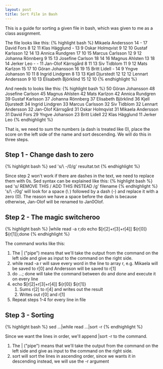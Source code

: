 ```yaml
---
layout: post
title: Sort File in Bash
---
```

This is a guide for sorting a given file in bash, which was given to me as a class assignment.

The file looks like this:
{% highlight bash %}
Mikaela Andersson       14   -  17 
David Fors               8  12  11 
Klas Hägglund            -  13   9 
Oskar Holmqvist          9  12  10 
Gustaf Karlsson         12  14  13 
Annica Rundgren         17  10  15 
Marcus Carlsson         12   9  12 
Johanna Rönnberg         9  15  13 
Josefine Carlson        18  14  16 
Magnus Ahlsten          13  18  14 
Jerker Leo               -   -  11 
Jan-Olof Kärrsgård       8  11  13 
Siv Tidblom             11   9  12 
Mats Karlzon            15  17  10 
Göran Johansson         16  19  15 
Britt Lidell             -  14   9 
Yngve Johanson          10  11   8 
Ingrid Lindgren          8  13  13 
Kjell Djurstedt         12  12  12 
Lennart Andersson        9  10  13 
Elisabeth Björklind     15  12  10 
{% endhighlight %}

And needs to looks like this:
{% highlight bash %}
50 Göran Johansson
48 Josefine Carlson
45 Magnus Ahlsten
42 Mats Karlzon
42 Annica Rundgren
39 Gustaf Karlsson
37 Johanna Rönnberg
37 Elisabeth Björklind 
36 Kjell Djurstedt
34 Ingrid Lindgren
33 Marcus Carlsson
32 Siv Tidblom
32 Lennart Andersson
32 Jan-Olof Kärrsgård
31 Oskar Holmqvist
31 Mikaela Andersson
31 David Fors
29 Yngve Johanson
23 Britt Lidell
22 Klas Hägglund
11 Jerker Leo
{% endhighlight %}

That is, we need to sum the numbers (a dash is treated like 0), place the score on the left side of the name and sort descending. We will do this in three steps.

Step 1 - Change dash to zero
----------------------------
{% highlight bash %}
sed 's/\ -/0/g' resultat.txt
{% endhighlight %}

Since step 2 won't work if there are dashes in the text, we need to replace them with 0s.
Sed syntax can be explained like this:
{% highlight bash %}
sed 's/ REMOVE THIS / ADD THIS INSTEAD /g' filename
{% endhighlight %}
's/\ -/0g' will look for a space (\ ) followed by a dash (-) and replace it with a zero (0).
The reason we have a space before the dash is because otherwise, Jan-Olof will be renamed to Jan0Olof.

Step 2 - The magic switcheroo
---------------------------------
{% highlight bash %}
|while read -a r;do echo $[r[2]+r[3]+r[4]] ${r[0]} ${r[1]};done
{% endhighlight %}

The command works like this:
<ol>
  <li>The | ("pipe") means that we'll take the output from the command on the left side and give as input to the command on the right side.</li>
  <li>while read -a r will save every word in the line to array r, e.g. Mikaela will be saved to r[0] and Andersson will be saved to r[1]</li>
  <li>do ...; done will take the command between do and done and execute it on every line</li>
  <li>echo $[r[2]+r[3]+r[4]] ${r[0]} ${r[1]}
    <ol>
    <li>Sums r[2] to r[4] and writes out the result</li>
    <li>Writes out r[0] and r[1]</li>
    </ol>
    </li>
  <li>Repeat steps 1-4 for every line in file</li>
</ol>

Step 3 - Sorting
----------------
{% highlight bash %}
sed ...|while read ...|sort -r
{% endhighlight %}

Since we want the lines in order, we'll append |sort -r to the command. 
<ol>
  <li>The | ("pipe") means that we'll take the output from the command on the left side and give as input to the command on the right side.</li>
  <li>sort will sort the lines in ascending order, since we wants it in descending instead, we will use the -r argument</li>
</ol>
